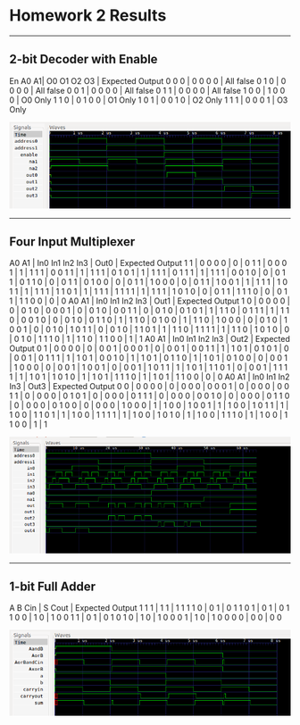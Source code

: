 # Homework 2 Results

---
## 2-bit Decoder with Enable

En A0 A1| O0 O1 O2 O3 | Expected Output
0  0  0 |  0  0  0  0 | All false
0  1  0 |  0  0  0  0 | All false
0  0  1 |  0  0  0  0 | All false
0  1  1 |  0  0  0  0 | All false
1  0  0 |  1  0  0  0 | O0 Only
1  1  0 |  0  1  0  0 | O1 Only
1  0  1 |  0  0  1  0 | O2 Only
1  1  1 |  0  0  0  1 | O3 Only

![Decoder Wave](decoder_wave.png)

---
## Four Input Multiplexer

A0 A1 | In0 In1 In2 In3 | Out0 | Expected Output
1  1  | 0  0  0  0  | 0 | 0
1  1  | 0  0  0  1  | 1 | 1
1  1  | 0  0  1  1  | 1 | 1
1  1  | 0  1  0  1  | 1 | 1
1  1  | 0  1  1  1  | 1 | 1
1  1  | 0  0  1  0  | 0 | 0
1  1  | 0  1  1  0  | 0 | 0
1  1  | 0  1  0  0  | 0 | 0
1  1  | 1  0  0  0  | 0 | 0
1  1  | 1  0  0  1  | 1 | 1
1  1  | 1  0  1  1  | 1 | 1
1  1  | 1  1  0  1  | 1 | 1
1  1  | 1  1  1  1  | 1 | 1
1  1  | 1  0  1  0  | 0 | 0
1  1  | 1  1  1  0  | 0 | 0
1  1  | 1  1  0  0  | 0 | 0
A0 A1 | In0 In1 In2 In3 | Out1 | Expected Output
1  0  | 0  0  0  0  | 0 | 0
1  0  | 0  0  0  1  | 0 | 0
1  0  | 0  0  1  1  | 0 | 0
1  0  | 0  1  0  1  | 1 | 1
1  0  | 0  1  1  1  | 1 | 1
1  0  | 0  0  1  0  | 0 | 0
1  0  | 0  1  1  0  | 1 | 1
1  0  | 0  1  0  0  | 1 | 1
1  0  | 1  0  0  0  | 0 | 0
1  0  | 1  0  0  1  | 0 | 0
1  0  | 1  0  1  1  | 0 | 0
1  0  | 1  1  0  1  | 1 | 1
1  0  | 1  1  1  1  | 1 | 1
1  0  | 1  0  1  0  | 0 | 0
1  0  | 1  1  1  0  | 1 | 1
1  0  | 1  1  0  0  | 1 | 1
A0 A1 | In0 In1 In2 In3 | Out2 | Expected Output
0  1  | 0  0  0  0  | 0 | 0
0  1  | 0  0  0  1  | 0 | 0
0  1  | 0  0  1  1  | 1 | 1
0  1  | 0  1  0  1  | 0 | 0
0  1  | 0  1  1  1  | 1 | 1
0  1  | 0  0  1  0  | 1 | 1
0  1  | 0  1  1  0  | 1 | 1
0  1  | 0  1  0  0  | 0 | 0
0  1  | 1  0  0  0  | 0 | 0
0  1  | 1  0  0  1  | 0 | 0
0  1  | 1  0  1  1  | 1 | 1
0  1  | 1  1  0  1  | 0 | 0
0  1  | 1  1  1  1  | 1 | 1
0  1  | 1  0  1  0  | 1 | 1
0  1  | 1  1  1  0  | 1 | 1
0  1  | 1  1  0  0  | 0 | 0
A0 A1 | In0 In1 In2 In3 | Out3 | Expected Output
0  0  | 0  0  0  0  | 0 | 0
0  0  | 0  0  0  1  | 0 | 0
0  0  | 0  0  1  1  | 0 | 0
0  0  | 0  1  0  1  | 0 | 0
0  0  | 0  1  1  1  | 0 | 0
0  0  | 0  0  1  0  | 0 | 0
0  0  | 0  1  1  0  | 0 | 0
0  0  | 0  1  0  0  | 0 | 0
0  0  | 1  0  0  0  | 1 | 1
0  0  | 1  0  0  1  | 1 | 1
0  0  | 1  0  1  1  | 1 | 1
0  0  | 1  1  0  1  | 1 | 1
0  0  | 1  1  1  1  | 1 | 1
0  0  | 1  0  1  0  | 1 | 1
0  0  | 1  1  1  0  | 1 | 1
0  0  | 1  1  0  0  | 1 | 1



![Multiplexer Wave](multiplexer_wave.png)

---
## 1-bit Full Adder

A B Cin | S Cout | Expected Output
1  1  1 |  1  1 | 1 1
1  1  0 |  0  1 | 0 1
1  0  1 |  0  1 | 0 1
1  0  0 |  1  0 | 1 0
0  1  1 |  0  1 | 0 1
0  1  0 |  1  0 | 1 0
0  0  1 |  1  0 | 1 0
0  0  0 |  0  0 | 0 0

![Adder Wave](adder_wave.png)